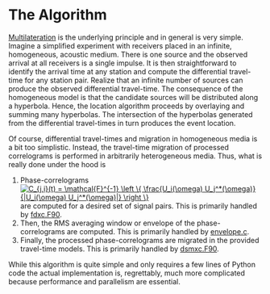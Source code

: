 # The Algorithm

[Multilateration](https://en.wikipedia.org/wiki/Multilateration) is the underlying principle and in general is very simple.  Imagine a simplified experiment with receivers placed in an infinite, homogeneous, acoustic medium.  There is one source and the observed arrival at all receivers is a single impulse.  It is then straightforward to identify the arrival time at any station and compute the differential travel-time for any station pair.  Realize that an infinite number of sources can produce the observed differential travel-time.  The consequence of the homogeneous model is that the candidate sources will be distributed along a hyperbola.  Hence, the location algorithm proceeds by overlaying and summing many hyperbolas.  The intersection of the hyperbolas generated from the differential travel-times in turn produces the event location.  

Of course, differential travel-times and migration in homogeneous media is a bit too simplistic.  Instead, the travel-time migration of processed correlograms is performed in arbitrarily heterogeneous media.  Thus, what is really done under the hood is

  1.  Phase-correlograms <a href="https://www.codecogs.com/eqnedit.php?latex=C_{j,i}(t)&space;=&space;\mathcal{F}^{-1}&space;\left&space;\{&space;\frac{U_i(\omega)&space;U_j^*(\omega)}{|U_i(\omega)&space;U_j(\omega)|}&space;\right&space;\}" target="_blank"><img src="https://latex.codecogs.com/gif.latex?C_{j,i}(t)&space;=&space;\mathcal{F}^{-1}&space;\left&space;\{&space;\frac{U_i(\omega)&space;U_j^*(\omega)}{|U_i(\omega)&space;U_j^*(\omega)|}&space;\right&space;\}" title="C_{j,i}(t) = \mathcal{F}^{-1} \left \{ \frac{U_i(\omega) U_j^*(\omega)}{|U_i(\omega) U_j^*(\omega)|} \right \}" /></a> are computed for a desired set of signal pairs.  This is primarily handled by [fdxc.F90](https://github.com/bakerb845/xcloc/blob/master/fdxc.F90).
  2.  Then, the RMS averaging window or envelope of the phase-correlograms are computed.  This is primarily handled by [envelope.c](https://github.com/bakerb845/xcloc/blob/master/envelope.c).
  3.  Finally, the processed phase-correlograms are migrated in the provided travel-time models.  This is primarily handled by [dsmxc.F90](https://github.com/bakerb845/xcloc/blob/master/dsmxc.F90).  

While this algorithm is quite simple and only requires a few lines of Python code the actual implementation is, regrettably, much more complicated because performance and parallelism are essential.  
